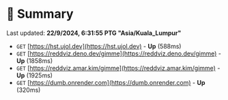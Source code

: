 # 📖 Summary
Last updated: **22/9/2024, 6:31:55 PTG "Asia/Kuala_Lumpur"**

- `GET` [https://hst.ujol.dev](https://hst.ujol.dev) - **Up** (588ms)
- `GET` [https://reddviz.deno.dev/gimme](https://reddviz.deno.dev/gimme) - **Up** (1858ms)
- `GET` [https://reddviz.amar.kim/gimme](https://reddviz.amar.kim/gimme) - **Up** (1925ms)
- `GET` [https://dumb.onrender.com](https://dumb.onrender.com) - **Up** (320ms)
